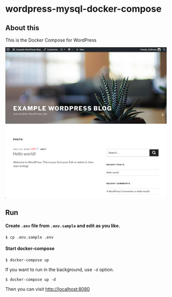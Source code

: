 # wordpress-mysql-docker-compose

## About this
This is the Docker Compose for WordPress

![demo1](demo_images/demo1.png?raw=true)

## Run
#### Create `.env` file from `.env.sample` and edit as you like.
```shell
$ cp .env.sample .env
```

#### Start docker-compose
```shell
$ docker-compose up
```

If you want to run in the background, use `-d` option.
```shell
$ docker-compose up -d
```

Then you can visit [http://localhost:8080](http://localhost:8080)
